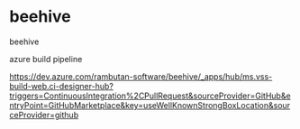 # beehive
beehive

azure build pipeline

https://dev.azure.com/rambutan-software/beehive/_apps/hub/ms.vss-build-web.ci-designer-hub?triggers=ContinuousIntegration%2CPullRequest&sourceProvider=GitHub&entryPoint=GitHubMarketplace&key=useWellKnownStrongBoxLocation&sourceProvider=github
